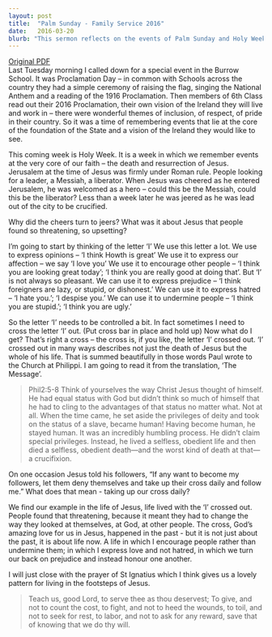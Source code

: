 ```yaml
---
layout: post
title:  "Palm Sunday - Family Service 2016"
date:   2016-03-20
blurb: "This sermon reflects on the events of Palm Sunday and Holy Week, drawing parallels between the historical events and our modern lives. It emphasizes the importance of selflessness and love, as exemplified by Jesus. The sermon also discusses the power of the word 'I' and how it can be used both positively and negatively, urging us to 'cross out' the 'I' in our lives, symbolizing selflessness and humility."
---
```

[Original PDF](/assets/pdf/palmsunday2016familyservice.pdf)    
Last Tuesday morning I called down for a special event in the Burrow School. It was Proclamation Day – in common with Schools across the country they had a simple ceremony of raising the flag, singing the National Anthem and a reading of the 1916 Proclamation. Then members of 6th Class read out their 2016 Proclamation, their own vision of the Ireland they will live and work in – there were wonderful themes of inclusion, of respect, of pride in their country. So it was a time of remembering events that lie at the core of the foundation of the State and a vision of the Ireland they would like to see.

This coming week is Holy Week. It is a week in which we remember events at the very core of our faith – the death and resurrection of Jesus. Jerusalem at the time of Jesus was firmly under Roman rule. People looking for a leader, a Messiah, a liberator. When Jesus was cheered as he entered Jerusalem, he was welcomed as a hero – could this be the Messiah, could this be the liberator? Less than a week later he was jeered as he was lead out of the city to be crucified.

Why did the cheers turn to jeers? What was it about Jesus that people found so threatening, so upsetting?

I’m going to start by thinking of the letter ‘I’ We use this letter a lot. We use to express opinions – ‘I think Howth is great’ We use it to express our affection – we say ‘I love you’ We use it to encourage other people – ‘I think you are looking great today’; ‘I think you are really good at doing that’. But ‘I’ is not always so pleasant. We can use it to express prejudice – ‘I think foreigners are lazy, or stupid, or dishonest.’ We can use it to express hatred – ‘I hate you.’; ‘I despise you.’ We can use it to undermine people – ‘I think you are stupid.’; ‘I think you are ugly.’

So the letter ‘I’ needs to be controlled a bit. In fact sometimes I need to cross the letter ‘I’ out. (Put cross bar in place and hold up) Now what do I get? That’s right a cross – the cross is, if you like, the letter ‘I’ crossed out. ‘I’ crossed out in many ways describes not just the death of Jesus but the whole of his life. That is summed beautifully in those words Paul wrote to the Church at Philippi. I am going to read it from the translation, ‘The Message’.

> Phil2:5-8 Think of yourselves the way Christ Jesus thought of himself. He had equal status with God but didn’t think so much of himself that he had to cling to the advantages of that status no matter what. Not at all. When the time came, he set aside the privileges of deity and took on the status of a slave, became human! Having become human, he stayed human. It was an incredibly humbling process. He didn’t claim special privileges. Instead, he lived a selfless, obedient life and then died a selfless, obedient death—and the worst kind of death at that—a crucifixion.

On one occasion Jesus told his followers, “If any want to become my followers, let them deny themselves and take up their cross daily and follow me.” What does that mean - taking up our cross daily?

We find our example in the life of Jesus, life lived with the ‘I’ crossed out. People found that threatening, because it meant they had to change the way they looked at themselves, at God, at other people. The cross, God’s amazing love for us in Jesus, happened in the past - but it is not just about the past, it is about life now. A life in which I encourage people rather than undermine them; in which I express love and not hatred, in which we turn our back on prejudice and instead honour one another.

I will just close with the prayer of St Ignatius which I think gives us a lovely pattern for living in the footsteps of Jesus.

> Teach us, good Lord, to serve thee as thou deservest;
> To give, and not to count the cost,
> to fight, and not to heed the wounds,
> to toil, and not to seek for rest,
> to labor, and not to ask for any reward,
> save that of knowing that we do thy will.
